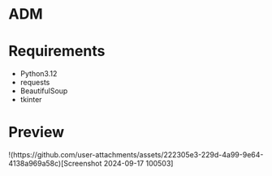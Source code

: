 # ADM

<h1>Requirements</h1>
<ul>
<li>Python3.12</li>
<li>requests</li>
<li>BeautifulSoup</li>
<li>tkinter</li>
</ul>
<h1>Preview</h1>
!(https://github.com/user-attachments/assets/222305e3-229d-4a99-9e64-4138a969a58c)[Screenshot 2024-09-17 100503]

